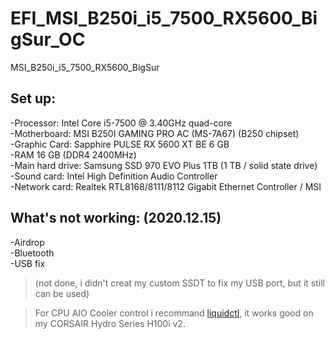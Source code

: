 # EFI_MSI_B250i_i5_7500_RX5600_BigSur_OC
 MSI_B250i_i5_7500_RX5600_BigSur

## **Set up:**
   
   -Processor: Intel Core i5-7500 @ 3.40GHz quad-core  
   -Motherboard: MSI B250I GAMING PRO AC (MS-7A67) (B250 chipset)  
   -Graphic Card: Sapphire PULSE RX 5600 XT BE 6 GB  
   -RAM 16 GB (DDR4 2400MHz)  
   -Main hard drive: Samsung SSD 970 EVO Plus 1TB (1 TB / solid state drive)  
   -Sound card: Intel High Definition Audio Controller  
   -Network card: Realtek RTL8168/8111/8112 Gigabit Ethernet Controller / MSI  
   
   
## **What's not working: (2020.12.15)**
   
   -Airdrop  
   -Bluetooth  
   -USB fix   
   >(not done, i didn't creat my custom SSDT to fix my USB port, but it still can be used)  
   
>For CPU AIO Cooler control i recommand [liquidctl](https://github.com/jonasmalacofilho/liquidctl), it works good on my CORSAIR Hydro Series H100i v2.
